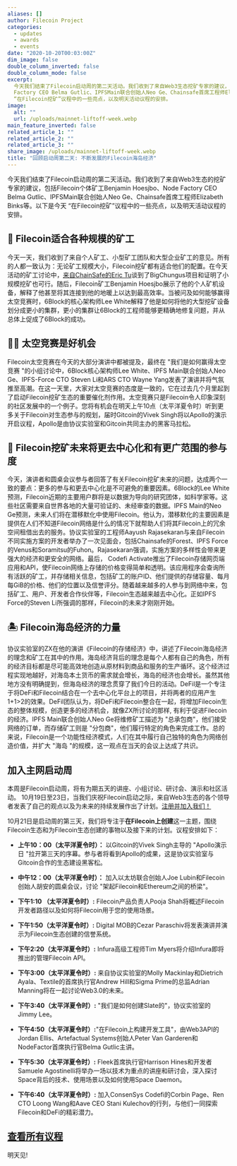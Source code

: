 ```yaml
---
aliases: []
author: Filecoin Project
categories:
  - updates
  - awards
  - events
date: "2020-10-20T00:03:00Z"
dim_image: false
double_column_inverted: false
double_column_mode: false
excerpt:
  今天我们结束了Filecoin启动周的第二天活动。我们收到了来自Web3生态挖矿专家的建议，包括Filecoin个体矿工Benjamin Hoesjbo、Node
  Factory CEO Belma Gutlic、IPFSMain联合创始人Neo Ge、Chainsafe首席工程师Elizabeth Binks等。以下是今天
  “在Filecoin挖矿”议程中的一些亮点，以及明天活动议程的安排。
image:
  alt: ""
  url: /uploads/mainnet-liftoff-week.webp
main_feature_inverted: false
related_article_1: ""
related_article_2: ""
related_article_3: ""
share_image: /uploads/mainnet-liftoff-week.webp
title: "回顾启动周第二天: 不断发展的Filecoin海岛经济"
---
```


今天我们结束了Filecoin启动周的第二天活动。我们收到了来自Web3生态的挖矿专家的建议，包括Filecoin个体矿工Benjamin Hoesjbo、Node Factory CEO Belma Gutlic、IPFSMain联合创始人Neo Ge、Chainsafe首席工程师Elizabeth Binks等。以下是今天 “在Filecoin挖矿”议程中的一些亮点，以及明天活动议程的安排。

## 👥 Filecoin适合各种规模的矿工

今天一天，我们收到了来自个人矿工、小型矿工团队和大型企业矿工的意见。所有的人都一致认为：无论矿工规模大小，Filecoin挖矿都有适合他们的配置。在今天活动的矿工讨论中，[来自ChainSafe的Eric Tu](https://www.youtube.com/watch?v=e6mnR6o3u1Q&t=2h59m37s)谈到了BigChungus项目和证明了小规模挖矿也可行。随后，Filecoin矿工Benjamin Hoesjbo展示了他的个人矿机设备，解释了他甚至将其连接到他的地暖上以达到最高效率。当被问及如何能够赢得太空竞赛时，6Block的核心架构师Lee White解释了他是如何将他的大型挖矿设备划分成更小的集群，更小的集群让6Block的工程师能够更精确地修复问题，并从总体上促成了6Block的成功。

## 👨‍🚀 太空竞赛是好机会

Filecoin太空竞赛在今天的大部分演讲中都被提及，最终在 "我们是如何赢得太空竞赛 "的小组讨论中，6Block核心架构师Lee White、IPFS Main联合创始人Neo Ge、IPFS-Force CTO Steven Li和ARS CTO Wayne Yang发表了演讲并将气氛推至高潮。在这一天里，大家对太空竞赛的态度是一致的，它在过去几个月里起到了启动Filecoin挖矿生态的重要催化剂作用。太空竞赛只是Filecoin令人印象深刻的社区发展中的一个例子。您将有机会在明天上午10点（太平洋夏令时）听到更多关于Filecoin对生态参与的规划，届时Gitcoin的Vivek Singh将以Apollo的演示开启议程，Apollo是由协议实验室和Gitcoin共同主办的黑客马拉松。

## 🔮 Filecoin挖矿未来将更去中心化和有更广范围的参与度

今天，演讲者和圆桌会议参与者回答了有关Filecoin挖矿未来的问题，达成两个一致的要点：更多的参与和更去中心化是不可避免的重要因素。6Block的Lee White预测，Filecoin近期的主要用户群将是以数据为导向的研究团体，如科学家等。这些社区需要来自世界各地的大量可验证的、未经审查的数据。IPFS Main的Neo Ge预测，未来人们将在潜移默化中使用Filecoin。他认为，潜移默化的主要因素是提供在人们不知道Filecoin网络是什么的情况下就帮助人们将其Filecoin上的冗余空间租借出去的服务。协议实验室的工程师Aayush Rajasekaran与来自Filecoin不同实施方案的开发者举办了一次见面会，包括Chainsafe的Forest、IPFS Force的Venus和Soramitsu的Fuhon。Rajasekaran强调，实施方案的多样性会带来更强大的经济和更安全的网络。最后， Codefi Activate推出了Filecoin存储网页端应用和API，使Filecoin网络上存储的价格变得简单和透明。该应用程序会查询所有活跃的矿工，并存储相关信息，包括矿工的账户ID、他们提供的存储容量、每月每GiB的价格、他们的位置以及信誉评分。随着越来越多的人参与到网络中来，包括矿工、用户、开发者合作伙伴等，Filecoin生态越来越去中心化。正如IPFS Force的Steven Li所强调的那样，Filecoin的未来才刚刚开始。

## 🏝 Filecoin海岛经济的力量

协议实验室的ZX在他的演讲《Filecoin的存储经济》中，讲述了Filecoin海岛经济的理念和矿工在其中的作用。海岛经济背后的理念是每个人都有自己的角色，所有的经济目标都是尽可能高效地创造从原材料到商品和服务的生产循环。这个经济过程实现地越好，对海岛本土货币的需求就会增长，海岛的经济也会增长。虽然其他地方没有明确提到，但海岛经济的理念贯穿了我们今日的活动。DeFil是一个专注于将DeFi和Filecoin结合在一个去中心化平台上的项目，并将两者的应用产生1+1>2的效果。DeFil团队认为，将DeFi和Filecoin整合在一起，将增加Filecoin生态的整体规模，创造更多的经济机会，就像ZX所讨论的那样, 有利于促进Filecoin的经济。IPFS Main联合创始人Neo Ge将维修矿工描述为 "总承包商"，他们接受网络的订单，而存储矿工则是 "分包商"，他们履行特定的角色来完成工作。总的来说，Filecoin是一个功能性经济模式，人们在其中履行自己独特的角色为网络创造价值，并扩大 "海岛 "的规模，这一观点在当天的会议上达成了共识。

## 加入主网启动周

本周是Filecoin启动周，将有为期五天的讲座、小组讨论、研讨会、演示和社区活动。 10月19日至23日，当我们庆祝Filecoin启动之际，来自Web3生态的各个领导者发表了自己的观点以及为未来的持续发展作出了计划。[注册并加入我们！](https://liftoff.filecoin.io/)

10月21日是启动周的第三天，我们将专注于**在Filecoin上创建**这一主题，围绕Filecoin生态和为Filecoin生态创建的事物以及接下来的计划。议程安排如下：

- **上午10：00（太平洋夏令时）：** 以Gitcoin的Vivek Singh主导的 "Apollo演示日 "拉开第三天的序幕。参与者将看到Apollo的成果，这是协议实验室与Gitcoin合作的生态建设黑客松。

- **中午12：00（太平洋夏令时）：** 加入以太坊联合创始人Joe Lubin和Filecoin创始人胡安的圆桌会议，讨论 "架起Filecoin和Ethereum之间的桥梁"。

- **下午1:10 （太平洋夏令时）:** Filecoin产品负责人Pooja Shah将概述Filecoin开发者路径以及如何将Filecoin用于您的使用场景。

- **下午1:50（太平洋夏令时）:** Digital MOB的Cezar Paraschiv将发表演讲并演示为Filecoin生态创建的信誉系统。

- **下午2:20（太平洋夏令时）:** Infura高级工程师Tim Myers将介绍Infura即将推出的管理Filecoin API。

- **下午3:00（太平洋夏令时）:** 来自协议实验室的Molly Mackinlay和Dietrich Ayala、Textile的首席执行官Andrew Hill和Sigma Prime的总监Adrian Manning将在一起讨论Web3.0的未来。

- **下午3:40（太平洋夏令时）:** "我们是如何创建Slate的"，协议实验室的Jimmy Lee。

- **下午4:50（太平洋夏令时）:**"在Filecoin上构建开发工具"，由Web3API的Jordan Ellis、Artefactual Systems创始人Peter Van Garderen和NodeFactor首席执行官Belma Gutlic主讲。

- **下午5:30（太平洋夏令时）:** Fleek首席执行官Harrison Hines和开发者Samuele Agostinelli将举办一场以技术为重点的讲座和研讨会，深入探讨Space背后的技术、使用场景以及如何使用Space Daemon。

- **下午6:40（太平洋夏令时）:** 加入ConsenSys Codefi的Corbin Page、Ren CTO Loong Wang和Aave CEO Stani Kulechov的行列，与他们一同探索Filecoin和DeFi的精彩潜力。

## **[查看所有议程](https://liftoff.filecoin.io/)**

明天见!
